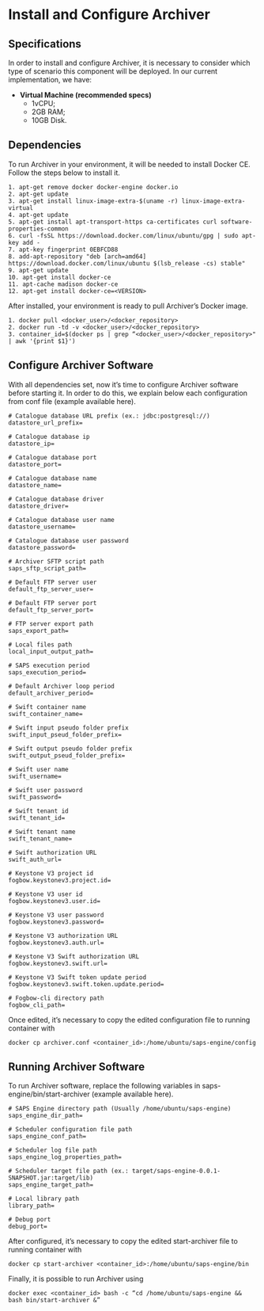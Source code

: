 # Install and Configure Archiver

## Specifications
In order to install and configure Archiver, it is necessary to consider which type of scenario this component will be deployed. In our current implementation, we have:

  - **Virtual Machine (recommended specs)**
    - 1vCPU;
    - 2GB RAM;
    - 10GB Disk.

## Dependencies
To run Archiver in your environment, it will be needed to install Docker CE. Follow the steps below to install it.

  ```
1. apt-get remove docker docker-engine docker.io
2. apt-get update
3. apt-get install linux-image-extra-$(uname -r) linux-image-extra-virtual
4. apt-get update
5. apt-get install apt-transport-https ca-certificates curl software-properties-common
6. curl -fsSL https://download.docker.com/linux/ubuntu/gpg | sudo apt-key add -
7. apt-key fingerprint 0EBFCD88
8. add-apt-repository "deb [arch=amd64] https://download.docker.com/linux/ubuntu $(lsb_release -cs) stable"
9. apt-get update
10. apt-get install docker-ce
11. apt-cache madison docker-ce
12. apt-get install docker-ce=<VERSION>
  ```

After installed, your environment is ready to pull Archiver’s Docker image.

  ```
  1. docker pull <docker_user>/<docker_repository>
  2. docker run -td -v <docker_user>/<docker_repository>
  3. container_id=$(docker ps | grep “<docker_user>/<docker_repository>" | awk '{print $1}')
  ```

## Configure Archiver Software
With all dependencies set, now it’s time to configure Archiver software before starting it. In order to do this, we explain below each configuration from conf file (example available here).

  ```
  # Catalogue database URL prefix (ex.: jdbc:postgresql://)
  datastore_url_prefix=

  # Catalogue database ip
  datastore_ip=

  # Catalogue database port
  datastore_port=

  # Catalogue database name
  datastore_name=

  # Catalogue database driver
  datastore_driver=

  # Catalogue database user name
  datastore_username=

  # Catalogue database user password
  datastore_password=

  # Archiver SFTP script path
  saps_sftp_script_path=

  # Default FTP server user
  default_ftp_server_user=

  # Default FTP server port
  default_ftp_server_port=

  # FTP server export path
  saps_export_path=

  # Local files path
  local_input_output_path=

  # SAPS execution period
  saps_execution_period=

  # Default Archiver loop period
  default_archiver_period=

  # Swift container name
  swift_container_name=

  # Swift input pseudo folder prefix
  swift_input_pseud_folder_prefix=

  # Swift output pseudo folder prefix
  swift_output_pseud_folder_prefix=

  # Swift user name
  swift_username=

  # Swift user password
  swift_password=

  # Swift tenant id
  swift_tenant_id=

  # Swift tenant name
  swift_tenant_name=

  # Swift authorization URL
  swift_auth_url=

  # Keystone V3 project id
  fogbow.keystonev3.project.id=

  # Keystone V3 user id
  fogbow.keystonev3.user.id=

  # Keystone V3 user password
  fogbow.keystonev3.password=

  # Keystone V3 authorization URL
  fogbow.keystonev3.auth.url=

  # Keystone V3 Swift authorization URL
  fogbow.keystonev3.swift.url=

  # Keystone V3 Swift token update period
  fogbow.keystonev3.swift.token.update.period=

  # Fogbow-cli directory path
  fogbow_cli_path=
  ```

Once edited, it’s necessary to copy the edited configuration file to running container with

  ```
  docker cp archiver.conf <container_id>:/home/ubuntu/saps-engine/config
  ```

## Running Archiver Software
To run Archiver software, replace the following variables in saps-engine/bin/start-archiver (example available here).

  ```
  # SAPS Engine directory path (Usually /home/ubuntu/saps-engine)
  saps_engine_dir_path=

  # Scheduler configuration file path
  saps_engine_conf_path=

  # Scheduler log file path
  saps_engine_log_properties_path=

  # Scheduler target file path (ex.: target/saps-engine-0.0.1-SNAPSHOT.jar:target/lib)
  saps_engine_target_path=

  # Local library path
  library_path=

  # Debug port
  debug_port=
  ```

After configured, it’s necessary to copy the edited start-archiver file to running container with

  ```
  docker cp start-archiver <container_id>:/home/ubuntu/saps-engine/bin
  ```

Finally, it is possible to run Archiver using

  ```
  docker exec <container_id> bash -c “cd /home/ubuntu/saps-engine && bash bin/start-archiver &”
  ```
